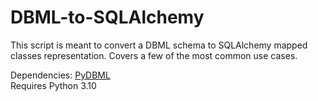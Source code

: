 # DBML-to-SQLAlchemy

This script is meant to convert a DBML schema to SQLAlchemy mapped classes representation. Covers a few of the most common use cases.

Dependencies: [PyDBML](https://github.com/Vanderhoof/PyDBML) \
Requires Python 3.10
